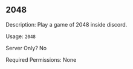 ## 2048

Description: Play a game of 2048 inside discord.

Usage: `2048`

Server Only? No

Required Permissions: None